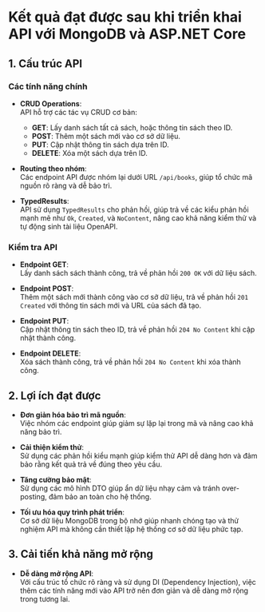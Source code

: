 # Kết quả đạt được sau khi triển khai API với MongoDB và ASP.NET Core

## 1. Cấu trúc API

### Các tính năng chính
- **CRUD Operations**:  
  API hỗ trợ các tác vụ CRUD cơ bản:
  - **GET**: Lấy danh sách tất cả sách, hoặc thông tin sách theo ID.
  - **POST**: Thêm một sách mới vào cơ sở dữ liệu.
  - **PUT**: Cập nhật thông tin sách dựa trên ID.
  - **DELETE**: Xóa một sách dựa trên ID.

- **Routing theo nhóm**:  
  Các endpoint API được nhóm lại dưới URL `/api/books`, giúp tổ chức mã nguồn rõ ràng và dễ bảo trì.

- **TypedResults**:  
  API sử dụng `TypedResults` cho phản hồi, giúp trả về các kiểu phản hồi mạnh mẽ như `Ok`, `Created`, và `NoContent`, nâng cao khả năng kiểm thử và tự động sinh tài liệu OpenAPI.

### Kiểm tra API
- **Endpoint GET**:  
  Lấy danh sách sách thành công, trả về phản hồi `200 OK` với dữ liệu sách.
  
- **Endpoint POST**:  
  Thêm một sách mới thành công vào cơ sở dữ liệu, trả về phản hồi `201 Created` với thông tin sách mới và URL của sách đã tạo.

- **Endpoint PUT**:  
  Cập nhật thông tin sách theo ID, trả về phản hồi `204 No Content` khi cập nhật thành công.

- **Endpoint DELETE**:  
  Xóa sách thành công, trả về phản hồi `204 No Content` khi xóa thành công.

## 2. Lợi ích đạt được

- **Đơn giản hóa bảo trì mã nguồn**:  
  Việc nhóm các endpoint giúp giảm sự lặp lại trong mã và nâng cao khả năng bảo trì.

- **Cải thiện kiểm thử**:  
  Sử dụng các phản hồi kiểu mạnh giúp kiểm thử API dễ dàng hơn và đảm bảo rằng kết quả trả về đúng theo yêu cầu.

- **Tăng cường bảo mật**:  
  Sử dụng các mô hình DTO giúp ẩn dữ liệu nhạy cảm và tránh over-posting, đảm bảo an toàn cho hệ thống.

- **Tối ưu hóa quy trình phát triển**:  
  Cơ sở dữ liệu MongoDB trong bộ nhớ giúp nhanh chóng tạo và thử nghiệm API mà không cần thiết lập hệ thống cơ sở dữ liệu phức tạp.

## 3. Cải tiến khả năng mở rộng
- **Dễ dàng mở rộng API**:  
  Với cấu trúc tổ chức rõ ràng và sử dụng DI (Dependency Injection), việc thêm các tính năng mới vào API trở nên đơn giản và dễ dàng mở rộng trong tương lai.
